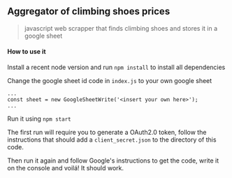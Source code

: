 ## Aggregator of climbing shoes prices

> javascript web scrapper that finds climbing shoes and stores it in a google sheet

#### How to use it

Install a recent node version and run `npm install` to install all dependencies

Change the google sheet id code in `index.js` to your own google sheet

```
...
const sheet = new GoogleSheetWrite('<insert your own here>');
...
```

Run it using `npm start`

The first run will require you to generate a OAuth2.0 token, follow the instructions that should add a `client_secret.json` to the directory of this code.

Then run it again and follow Google's instructions to get the code, write it on the console and voilá! It should work.
